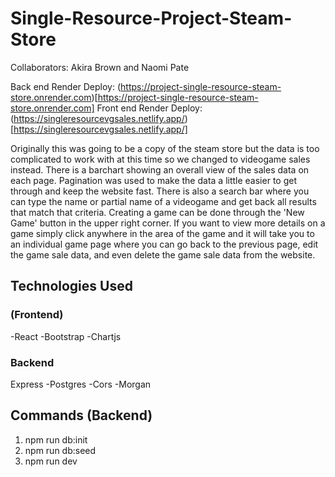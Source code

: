 # Single-Resource-Project-Steam-Store

Collaborators: Akira Brown and Naomi Pate

Back end Render Deploy: (https://project-single-resource-steam-store.onrender.com)[https://project-single-resource-steam-store.onrender.com]
Front end Render Deploy: (https://singleresourcevgsales.netlify.app/)[https://singleresourcevgsales.netlify.app/]

Originally this was going to be a copy of the steam store but the data is too complicated to work with at this time so we changed to videogame sales instead.
There is a barchart showing an overall view of the sales data on each page. Pagination was used to make the data a little easier to get through and keep the website fast. There is also a search bar where you can type the name or partial name of a videogame and get back all results that match that criteria. Creating a game can be done through the 'New Game' button in the upper right corner. If you want to view more details on a game simply click anywhere in the area of the game and it will take you to an individual game page where you can go back to the previous page, edit the game sale data, and even delete the game sale data from the website.

## Technologies Used 

### (Frontend)
-React
-Bootstrap
-Chartjs

### Backend
Express
-Postgres
-Cors
-Morgan

## Commands (Backend)
1. npm run db:init
2. npm run db:seed
3. npm run dev
